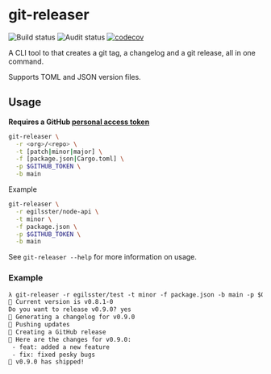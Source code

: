 # git-releaser

![Build status](https://github.com/egilsster/git-releaser/workflows/build/badge.svg?branch=main)
![Audit status](https://github.com/egilsster/git-releaser/workflows/audit/badge.svg?branch=main)
[![codecov](https://codecov.io/gh/egilsster/git-releaser/branch/main/graph/badge.svg?token=HDVQ70Y2KZ)](https://codecov.io/gh/egilsster/git-releaser)

A CLI tool to that creates a git tag, a changelog and a git release, all in one command.

Supports TOML and JSON version files.

## Usage

**Requires a GitHub [personal access token](https://docs.github.com/en/free-pro-team@latest/github/authenticating-to-github/creating-a-personal-access-token)**

```sh
git-releaser \
  -r <org>/<repo> \
  -t [patch|minor|major] \
  -f [package.json|Cargo.toml] \
  -p $GITHUB_TOKEN \
  -b main
```

Example

```sh
git-releaser \
  -r egilsster/node-api \
  -t minor \
  -f package.json \
  -p $GITHUB_TOKEN \
  -b main
```

See `git-releaser --help` for more information on usage.

### Example

```txt
λ git-releaser -r egilsster/test -t minor -f package.json -b main -p $GITHUB_TOKEN
📝 Current version is v0.8.1-0
Do you want to release v0.9.0? yes
📎 Generating a changelog for v0.9.0
📡 Pushing updates
🧾 Creating a GitHub release
📖 Here are the changes for v0.9.0:
 - feat: added a new feature
 - fix: fixed pesky bugs
🚀 v0.9.0 has shipped!
```
